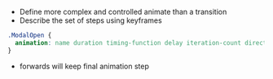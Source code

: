 - Define more complex and controlled animate than a transition
- Describe the set of steps using keyframes

```CSS
.ModalOpen {
  animation: name duration timing-function delay iteration-count direction fill-mode;
}
```

- forwards will keep final animation step